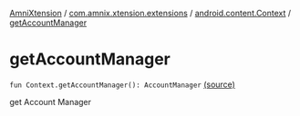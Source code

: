 [AmniXtension](../../index.md) / [com.amnix.xtension.extensions](../index.md) / [android.content.Context](index.md) / [getAccountManager](./get-account-manager.md)

# getAccountManager

`fun Context.getAccountManager(): AccountManager` [(source)](https://github.com/AmniX/AmniXTension/tree/master/AmniXtension/src/main/java/com/amnix/xtension/extensions/ContextExtension.kt#L415)

get Account Manager


